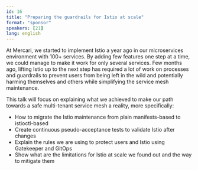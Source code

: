 ```yaml
---
id: 16
title: "Preparing the guardrails for Istio at scale"
format: "sponsor"
speakers: [21]
lang: english
---
```


At Mercari, we started to implement Istio a year ago in our microservices environment with 100+ services. By adding few features one step at a time, we could manage to make it work for only several services.
Few months ago, lifting Istio up to the next step has required a lot of work on processes and guardrails to prevent users from being left in the wild and potentially harming themselves and others while simplifying the service mesh maintenance.

This talk will focus on explaining what we achieved to make our path towards a safe multi-tenant service mesh a reality, more specifically:

- How to migrate the Istio maintenance from plain manifests-based to istioctl-based
- Create continuous pseudo-acceptance tests to validate Istio after changes
- Explain the rules we are using to protect users and Istio using Gatekeeper and GitOps
- Show what are the limitations for Istio at scale we found out and the way to mitigate them

